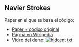 ## Navier Strokes

Paper en el que se basa el código:
- [Paper + código original](https://www.dgp.toronto.edu/public_user/stam/reality/Research/pdf/GDC03.pdf)
- [Página en Wikipedia](https://en.wikipedia.org/wiki/Navier%E2%80%93Stokes_equations)
- Video del demo:
 [![hiddent txt](http://img.youtube.com/vi/oBz4_y-1Ezw/0.jpg)](http://www.youtube.com/watch?v=oBz4_y-1Ezw "Navier-Strokes simulation")